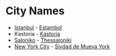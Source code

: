 # City Names

* [Istanbul](https://en.wikipedia.org/wiki/Istanbul) - [Estambol](https://lad.wikipedia.org/wiki/Estambol)
* Kastoria - [Kastoria](https://en.wikipedia.org/wiki/Kastoria)
* [Saloniko](https://lad.wikipedia.org/wiki/Selanik) - [Thessaloniki](https://en.wikipedia.org/wiki/Thessaloniki)
* [New York City](https://en.wikipedia.org/wiki/New_York_City) - [Sivdad de Mueva York](https://lad.wikipedia.org/wiki/Sivdad_de_Mueva_York)
